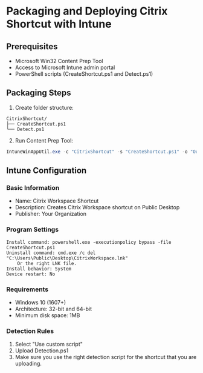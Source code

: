 # Packaging and Deploying Citrix Shortcut with Intune

## Prerequisites
- Microsoft Win32 Content Prep Tool
- Access to Microsoft Intune admin portal
- PowerShell scripts (CreateShortcut.ps1 and Detect.ps1)

## Packaging Steps
1. Create folder structure:
```
CitrixShortcut/
├── CreateShortcut.ps1
└── Detect.ps1
```

2. Run Content Prep Tool:
```powershell
IntuneWinAppUtil.exe -c "CitrixShortcut" -s "CreateShortcut.ps1" -o "Output"
```

## Intune Configuration

### Basic Information
- Name: Citrix Workspace Shortcut
- Description: Creates Citrix Workspace shortcut on Public Desktop
- Publisher: Your Organization

### Program Settings
```
Install command: powershell.exe -executionpolicy bypass -file CreateShortcut.ps1
Uninstall command: cmd.exe /c del "C:\Users\Public\Desktop\CitrixWorkspace.lnk"
    Or the right LNK file. 
Install behavior: System
Device restart: No
```

### Requirements
- Windows 10 (1607+)
- Architecture: 32-bit and 64-bit
- Minimum disk space: 1MB

### Detection Rules
1. Select "Use custom script"
2. Upload Detection.ps1
3. Make sure you use the right detection script for the shortcut that you are uploading.
